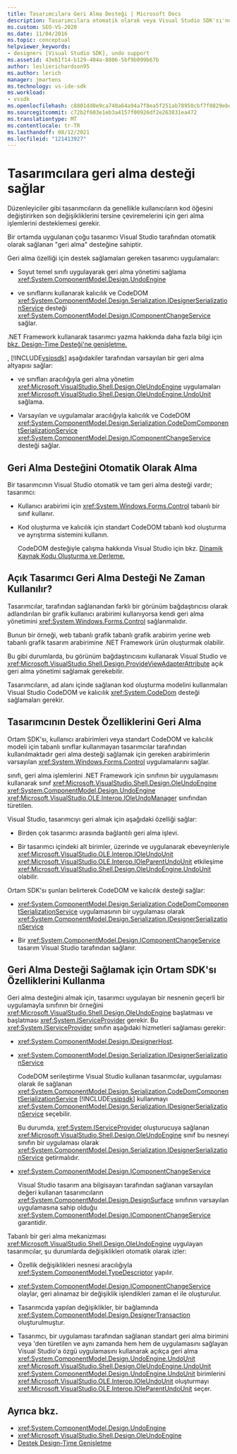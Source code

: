 ```yaml
---
title: Tasarımcılara Geri Alma Desteği | Microsoft Docs
description: Tasarımcılara otomatik olarak veya Visual Studio SDK'sı'nda özellikleri kullanarak Geri Alma desteği sağlamayı öğrenin.
ms.custom: SEO-VS-2020
ms.date: 11/04/2016
ms.topic: conceptual
helpviewer_keywords:
- designers [Visual Studio SDK], undo support
ms.assetid: 43eb1f14-b129-404a-8806-5bf9b099b67b
author: leslierichardson95
ms.author: lerich
manager: jmartens
ms.technology: vs-ide-sdk
ms.workload:
- vssdk
ms.openlocfilehash: c8801dd0e9ca740a64a94a7f8ea5f251ab78950cbf7f0829ebd86bd6607da29f
ms.sourcegitcommit: c72b2f603e1eb3a4157f00926df2e263831ea472
ms.translationtype: MT
ms.contentlocale: tr-TR
ms.lasthandoff: 08/12/2021
ms.locfileid: "121413927"
---
```

# <a name="supply-undo-support-to-designers"></a>Tasarımcılara geri alma desteği sağlar

Düzenleyiciler gibi tasarımcıların da genellikle kullanıcıların kod öğesini değiştirirken son değişikliklerini tersine çeviremelerini için geri alma işlemlerini desteklemesi gerekir.

Bir ortamda uygulanan çoğu tasarımcı Visual Studio tarafından otomatik olarak sağlanan "geri alma" desteğine sahiptir.

Geri alma özelliği için destek sağlamaları gereken tasarımcı uygulamaları:

- Soyut temel sınıfı uygulayarak geri alma yönetimi sağlama <xref:System.ComponentModel.Design.UndoEngine>

- ve sınıflarını kullanarak kalıcılık ve CodeDOM <xref:System.ComponentModel.Design.Serialization.IDesignerSerializationService> desteği  <xref:System.ComponentModel.Design.IComponentChangeService> sağlar.

.NET Framework kullanarak tasarımcı yazma hakkında daha fazla bilgi için [bkz. Design-Time Desteği'ne genişletme.](/previous-versions/37899azc(v=vs.140))

, [!INCLUDE[vsipsdk](../extensibility/includes/vsipsdk_md.md)] aşağıdakiler tarafından varsayılan bir geri alma altyapısı sağlar:

- ve sınıfları aracılığıyla geri alma yönetim <xref:Microsoft.VisualStudio.Shell.Design.OleUndoEngine> uygulamaları <xref:Microsoft.VisualStudio.Shell.Design.OleUndoEngine.UndoUnit> sağlama.

- Varsayılan ve uygulamalar aracılığıyla kalıcılık ve CodeDOM <xref:System.ComponentModel.Design.Serialization.CodeDomComponentSerializationService> <xref:System.ComponentModel.Design.IComponentChangeService> desteği sağlar.

## <a name="obtain-undo-support-automatically"></a>Geri Alma Desteğini Otomatik Olarak Alma

Bir tasarımcının Visual Studio otomatik ve tam geri alma desteği vardır; tasarımcı:

- Kullanıcı arabirimi için <xref:System.Windows.Forms.Control> tabanlı bir sınıf kullanır.

- Kod oluşturma ve kalıcılık için standart CodeDOM tabanlı kod oluşturma ve ayrıştırma sistemini kullanın.

   CodeDOM desteğiyle çalışma hakkında Visual Studio için bkz. [Dinamik Kaynak Kodu Oluşturma ve Derleme.](/dotnet/framework/reflection-and-codedom/dynamic-source-code-generation-and-compilation)

## <a name="when-to-use-explicit-designer-undo-support"></a>Açık Tasarımcı Geri Alma Desteği Ne Zaman Kullanılır?
 Tasarımcılar, tarafından sağlanandan farklı bir görünüm bağdaştırıcısı olarak adlandırılan bir grafik kullanıcı arabirimi kullanıyorsa kendi geri alma yönetimini <xref:System.Windows.Forms.Control> sağlanmalıdır.

 Bunun bir örneği, web tabanlı grafik tabanlı grafik arabirim yerine web tabanlı grafik tasarım arabirimine .NET Framework ürün oluşturmak olabilir.

 Bu gibi durumlarda, bu görünüm bağdaştırıcısını kullanarak Visual Studio ve <xref:Microsoft.VisualStudio.Shell.Design.ProvideViewAdapterAttribute> açık geri alma yönetimi sağlamak gerekebilir.

 Tasarımcıların, ad alanı içinde sağlanan kod oluşturma modelini kullanmaları Visual Studio CodeDOM ve kalıcılık <xref:System.CodeDom> desteği sağlamaları gerekir.

## <a name="undo-support-features-of-the-designer"></a>Tasarımcının Destek Özelliklerini Geri Alma
 Ortam SDK'sı, kullanıcı arabirimleri veya standart CodeDOM ve kalıcılık modeli için tabanlı sınıflar kullanmayan tasarımcılar tarafından kullanılmaktadır geri alma desteği sağlamak için gereken arabirimlerin varsayılan <xref:System.Windows.Forms.Control> uygulamalarını sağlar.

 sınıfı, geri alma işlemlerini .NET Framework için sınıfının bir uygulamasını kullanarak sınıf <xref:Microsoft.VisualStudio.Shell.Design.OleUndoEngine> <xref:System.ComponentModel.Design.UndoEngine> <xref:Microsoft.VisualStudio.OLE.Interop.IOleUndoManager> sınıfından türetilen.

 Visual Studio, tasarımcıyı geri almak için aşağıdaki özelliği sağlar:

- Birden çok tasarımcı arasında bağlantılı geri alma işlevi.

- Bir tasarımcı içindeki alt birimler, üzerinde ve uygulanarak ebeveynleriyle <xref:Microsoft.VisualStudio.OLE.Interop.IOleUndoUnit> <xref:Microsoft.VisualStudio.OLE.Interop.IOleParentUndoUnit> etkileşime <xref:Microsoft.VisualStudio.Shell.Design.OleUndoEngine.UndoUnit> olabilir.

Ortam SDK'sı şunları belirterek CodeDOM ve kalıcılık desteği sağlar:

- <xref:System.ComponentModel.Design.Serialization.CodeDomComponentSerializationService> uygulamasının bir uygulaması olarak <xref:System.ComponentModel.Design.Serialization.IDesignerSerializationService>

- Bir <xref:System.ComponentModel.Design.IComponentChangeService> tasarım Visual Studio tarafından sağlanır.

## <a name="use-the-environment-sdk-features-to-supply-undo-support"></a>Geri Alma Desteği Sağlamak için Ortam SDK'sı Özelliklerini Kullanma

Geri alma desteğini almak için, tasarımcı uygulayan bir nesnenin geçerli bir uygulamayla sınıfının bir örneğini <xref:Microsoft.VisualStudio.Shell.Design.OleUndoEngine> başlatması ve başlatması <xref:System.IServiceProvider> gerekir. Bu <xref:System.IServiceProvider> sınıfın aşağıdaki hizmetleri sağlaması gerekir:

- <xref:System.ComponentModel.Design.IDesignerHost>.

- <xref:System.ComponentModel.Design.Serialization.IDesignerSerializationService>

   CodeDOM serileştirme Visual Studio kullanan tasarımcılar, uygulaması olarak ile sağlanan <xref:System.ComponentModel.Design.Serialization.CodeDomComponentSerializationService> [!INCLUDE[vsipsdk](../extensibility/includes/vsipsdk_md.md)] kullanmayı <xref:System.ComponentModel.Design.Serialization.IDesignerSerializationService> seçebilir.

   Bu durumda, <xref:System.IServiceProvider> oluşturucuya sağlanan <xref:Microsoft.VisualStudio.Shell.Design.OleUndoEngine> sınıf bu nesneyi sınıfın bir uygulaması olarak <xref:System.ComponentModel.Design.Serialization.IDesignerSerializationService> getirmalıdır.

- <xref:System.ComponentModel.Design.IComponentChangeService>

   Visual Studio tasarım ana bilgisayarı tarafından sağlanan varsayılan değeri kullanan tasarımcıların <xref:System.ComponentModel.Design.DesignSurface> sınıfının varsayılan uygulamasına sahip olduğu <xref:System.ComponentModel.Design.IComponentChangeService> garantidir.

Tabanlı bir geri alma mekanizması <xref:Microsoft.VisualStudio.Shell.Design.OleUndoEngine> uygulayan tasarımcılar, şu durumlarda değişiklikleri otomatik olarak izler:

- Özellik değişiklikleri nesnesi aracılığıyla <xref:System.ComponentModel.TypeDescriptor> yapılır.

- <xref:System.ComponentModel.Design.IComponentChangeService> olaylar, geri alınamaz bir değişiklik işlendikleri zaman el ile oluşturulur.

- Tasarımcıda yapılan değişiklikler, bir bağlamında <xref:System.ComponentModel.Design.DesignerTransaction> oluşturulmuştur.

- Tasarımcı, bir uygulaması tarafından sağlanan standart geri alma birimini veya 'den türetilen ve aynı zamanda hem hem de uygulamasını sağlayan Visual Studio'a özgü uygulamasını kullanarak açıkça geri alma <xref:System.ComponentModel.Design.UndoEngine.UndoUnit> <xref:Microsoft.VisualStudio.Shell.Design.OleUndoEngine.UndoUnit> <xref:System.ComponentModel.Design.UndoEngine.UndoUnit> birimlerini <xref:Microsoft.VisualStudio.OLE.Interop.IOleUndoUnit> oluşturmayı <xref:Microsoft.VisualStudio.OLE.Interop.IOleParentUndoUnit> seçer.

## <a name="see-also"></a>Ayrıca bkz.

- <xref:System.ComponentModel.Design.UndoEngine>
- <xref:Microsoft.VisualStudio.Shell.Design.OleUndoEngine>
- [Destek Design-Time Genişletme](/previous-versions/37899azc(v=vs.140))
